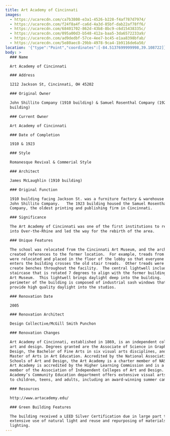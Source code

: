 ```yaml
---
title: Art Academy of Cincinnati
images:
  - https://ucarecdn.com/ca7b3808-e3a1-4526-b228-f4af787d7974/
  - https://ucarecdn.com/f24f8a4f-ca6d-4a3d-85bf-dab22af78ff6/
  - https://ucarecdn.com/68401702-862d-43b8-8bc9-c6d15438335c/
  - https://ucarecdn.com/095a00d3-b548-412a-baa5-3da6572233a9/
  - https://ucarecdn.com/ad9dedbf-57ce-4ee7-bc45-e1aa8398bfab/
  - https://ucarecdn.com/5e80aec8-29bb-4978-9ca4-1b9116de6a50/
location: '{"type":"Point","coordinates":[-84.5137699999998,39.108722]}'
body: >
  ### Name

  Art Academy of Cincinnati

  ### Address

  1212 Jackson St, Cincinnati, OH 45202

  ### Original Owner

  John Shillito Company (1910 building) & Samuel Rosenthal Company (1923
  building)

  ### Current Owner

  Art Academy of Cincinnati

  ### Date of Completion

  1910 & 1923

  ### Style

  Romanesque Revival & Commerial Style

  ### Architect

  James McLaughlin (1910 building)

  ### Original Function

  1910 building facing Jackson St. was a furniture factory & warehouse for the
  John Shillito Company.   The 1923 building housed the Samuel Rosenthal
  Company, the oldest printing and publishing firm in Cincinnati.

  ### Significance

  The Art Academy of Cincinnati was one of the first institutions to relocate
  into Over-the-Rhine and led the way for the rebirth of the area.

  ### Unique Features

  The school was relocated from the Cincinnati Art Museum, and the architects
  created references to the former location.  For example, treads from a stair
  were relocated and placed in the floor of the lobby so that everyone who
  enters the building crosses the old stair treads.  Other treads were used to
  create benches throughout the facility.  The central lightwell includes a
  staircase that is rotated 7 degrees to align with the former building at the
  Art Museum.  This lightwell brings daylight deep into the building.  The
  perimeter of the building is composed of industrial sash windows that also
  provide high quality daylight into the studios.

  ### Renovation Date

  2005

  ### Renovation Architect

  Design Collective/McGill Smith Punchon

  ### Renovation Changes

  Art Academy of Cincinnati, established in 1869, is an independent college of
  art and design. Degrees granted are the Associate of Science in Graphic
  Design, the Bachelor of Fine Arts in six visual arts disciplines, and the
  Master of Arts in Art Education. Accredited by the National Association of
  Schools of Art and Design, the Art Academy is a charter member of NASAD. The
  Art Academy is accredited by the Higher Learning Commission and is a charter
  member of the Association of Independent Colleges of Art and Design. The Art
  Academy’s Community Education department offers extensive visual arts courses
  to children, teens, and adults, including an award-winning summer camp.

  ### Resources

  http://www.artacademy.edu/

  ### Green Building Features

  The building received a LEED Silver Certification due in large part to its
  extensive use of natural light and reuse and repurposing of materials and
  lighting.
---
```

